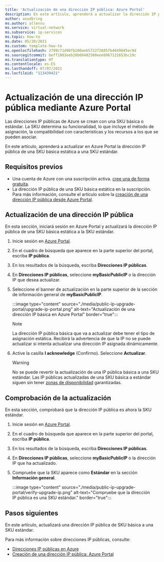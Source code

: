 ```yaml
---
title: 'Actualización de una dirección IP pública: Azure Portal'
description: En este artículo, aprenderá a actualizar la dirección IP pública de una SKU básica mediante Azure Portal.
author: asudbring
ms.author: allensu
ms.service: virtual-network
ms.subservice: ip-services
ms.topic: how-to
ms.date: 05/20/2021
ms.custom: template-how-to
ms.openlocfilehash: 2799c71d98fb200aeb5722f2685fb4649045ec9d
ms.sourcegitcommit: beff1803eeb28b60482560eee8967122653bc19c
ms.translationtype: HT
ms.contentlocale: es-ES
ms.lasthandoff: 07/07/2021
ms.locfileid: "113439421"
---
```

# <a name="upgrade-a-public-ip-address-using-the-azure-portal"></a>Actualización de una dirección IP pública mediante Azure Portal

Las direcciones IP públicas de Azure se crean con una SKU básica o estándar. La SKU determina su funcionalidad, lo que incluye el método de asignación, la compatibilidad con características y los recursos a los que se pueden asociar. 

En este artículo, aprenderá a actualizar en Azure Portal la dirección IP pública de una SKU básica estática a una SKU estándar.

## <a name="prerequisites"></a>Requisitos previos

* Una cuenta de Azure con una suscripción activa. [cree una de forma gratuita](https://azure.microsoft.com/free/?ref=microsoft.com&utm_source=microsoft.com&utm_medium=docs&utm_campaign=visualstudio).
* La dirección IP pública de una SKU básica estática en la suscripción. Para más información, consulte el artículo sobre la [creación de una dirección IP pública desde Azure Portal](create-public-ip-portal.md#create-a-basic-sku-public-ip-address).

## <a name="upgrade-public-ip-address"></a>Actualización de una dirección IP pública

En esta sección, iniciará sesión en Azure Portal y actualizará la dirección IP pública de una SKU básica estática a la SKU estándar.

1. Inicie sesión en [Azure Portal](https://portal.azure.com).

2. En el cuadro de búsqueda que aparece en la parte superior del portal, escriba **IP pública**.

3. En los resultados de la búsqueda, escriba **Direcciones IP públicas**.

4. En **Direcciones IP públicas**, seleccione **myBasicPublicIP** o la dirección IP que desea actualizar.

5. Seleccione el banner de actualización en la parte superior de la sección de información general de **myBasicPublicIP**.

    :::image type="content" source="./media/public-ip-upgrade-portal/upgrade-ip-portal.png" alt-text="Actualización de una dirección IP básica en Azure Portal" border="true":::

    > [!NOTE]
    > La dirección IP pública básica que va a actualizar debe tener el tipo de asignación estática. Recibirá la advertencia de que la IP no se puede actualizar si intenta actualizar una dirección IP asignada dinámicamente.

6.  Active la casilla **I acknowledge** (Confirmo). Seleccione **Actualizar**.

    > [!WARNING]
    > No se puede revertir la actualización de una IP pública básica a una SKU estándar. Las IP públicas actualizadas de una SKU básica a estándar siguen sin tener [zonas de disponibilidad](../availability-zones/az-overview.md?toc=%2fazure%2fvirtual-network%2ftoc.json#availability-zones) garantizadas.

## <a name="verify-upgrade"></a>Comprobación de la actualización

En esta sección, comprobará que la dirección IP pública es ahora la SKU estándar.

1. Inicie sesión en [Azure Portal](https://portal.azure.com).

2. En el cuadro de búsqueda que aparece en la parte superior del portal, escriba **IP pública**.

3. En los resultados de la búsqueda, escriba **Direcciones IP públicas**.

4. En **Direcciones IP públicas**, seleccione **myBasicPublicIP** o la dirección IP que ha actualizado.

5. Compruebe que la SKU aparece como **Estándar** en la sección **Información general**.

    :::image type="content" source="./media/public-ip-upgrade-portal/verify-upgrade-ip.png" alt-text="Compruebe que la dirección IP pública es una SKU estándar." border="true":::

## <a name="next-steps"></a>Pasos siguientes

En este artículo, actualizará una dirección IP pública de SKU básica a una SKU estándar.

Para más información sobre direcciones IP públicas, consulte:

- [Direcciones IP públicas en Azure](public-ip-addresses.md)
- [Creación de una dirección IP pública: Azure Portal](create-public-ip-portal.md)

